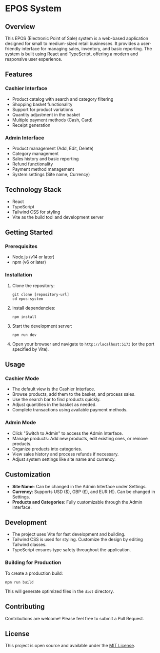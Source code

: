 # EPOS System

## Overview

This EPOS (Electronic Point of Sale) system is a web-based application designed for small to medium-sized retail businesses. It provides a user-friendly interface for managing sales, inventory, and basic reporting. The system is built using React and TypeScript, offering a modern and responsive user experience.

## Features

### Cashier Interface
- Product catalog with search and category filtering
- Shopping basket functionality
- Support for product variations
- Quantity adjustment in the basket
- Multiple payment methods (Cash, Card)
- Receipt generation

### Admin Interface
- Product management (Add, Edit, Delete)
- Category management
- Sales history and basic reporting
- Refund functionality
- Payment method management
- System settings (Site name, Currency)

## Technology Stack

- React
- TypeScript
- Tailwind CSS for styling
- Vite as the build tool and development server

## Getting Started

### Prerequisites

- Node.js (v14 or later)
- npm (v6 or later)

### Installation

1. Clone the repository:
   ```
   git clone [repository-url]
   cd epos-system
   ```

2. Install dependencies:
   ```
   npm install
   ```

3. Start the development server:
   ```
   npm run dev
   ```

4. Open your browser and navigate to `http://localhost:5173` (or the port specified by Vite).

## Usage

### Cashier Mode
- The default view is the Cashier Interface.
- Browse products, add them to the basket, and process sales.
- Use the search bar to find products quickly.
- Adjust quantities in the basket as needed.
- Complete transactions using available payment methods.

### Admin Mode
- Click "Switch to Admin" to access the Admin Interface.
- Manage products: Add new products, edit existing ones, or remove products.
- Organize products into categories.
- View sales history and process refunds if necessary.
- Adjust system settings like site name and currency.

## Customization

- **Site Name**: Can be changed in the Admin Interface under Settings.
- **Currency**: Supports USD ($), GBP (£), and EUR (€). Can be changed in Settings.
- **Products and Categories**: Fully customizable through the Admin Interface.

## Development

- The project uses Vite for fast development and building.
- Tailwind CSS is used for styling. Customize the design by editing Tailwind classes.
- TypeScript ensures type safety throughout the application.

### Building for Production

To create a production build:

```
npm run build
```

This will generate optimized files in the `dist` directory.

## Contributing

Contributions are welcome! Please feel free to submit a Pull Request.

## License

This project is open source and available under the [MIT License](LICENSE).